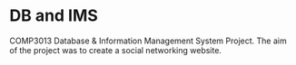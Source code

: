 DB and IMS
===============

COMP3013 Database &amp; Information Management System Project. The aim of the project was to create a social networking website.
